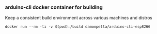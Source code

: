 ### arduino-cli docker container for building

Keep a consistent build environment across various machines and distros

```
docker run --rm -ti -v $(pwd):/build damonpetta/arduino-cli-esp8266
```



